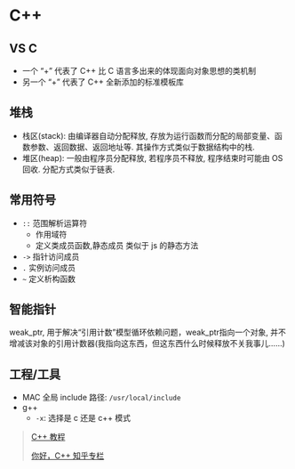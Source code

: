 # C++

## VS C

* 一个 “+” 代表了 C++ 比 C 语言多出来的体现面向对象思想的类机制
* 另一个 “+” 代表了 C++ 全新添加的标准模板库

## 堆栈

* 栈区(stack): 由编译器自动分配释放, 存放为运行函数而分配的局部变量、函数参数、返回数据、返回地址等. 其操作方式类似于数据结构中的栈.
* 堆区(heap): 一般由程序员分配释放, 若程序员不释放, 程序结束时可能由 OS 回收. 分配方式类似于链表.

## 常用符号

* `::` 范围解析运算符
  * 作用域符
  * 定义类成员函数,静态成员 类似于 js 的静态方法
* `->` 指针访问成员
* `.` 实例访问成员
* `~` 定义析构函数

## 智能指针

weak_ptr, 用于解决“引用计数”模型循环依赖问题，weak_ptr指向一个对象, 并不增减该对象的引用计数器(我指向这东西，但这东西什么时候释放不关我事儿……)

## 工程/工具

* MAC 全局 include 路径: `/usr/local/include`
* g++
  * `-x`: 选择是 c 还是 c++ 模式

> [C++ 教程](http://www.runoob.com/cplusplus/cpp-tutorial.html)
>
> [你好，C++ 知乎专栏](https://zhuanlan.zhihu.com/nihaoCPP)